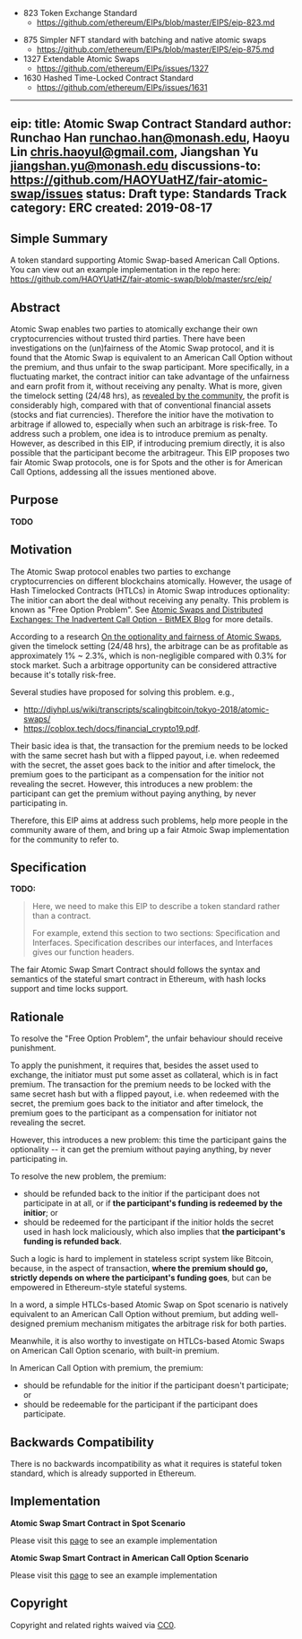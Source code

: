 * 823 Token Exchange Standard
    + https://github.com/ethereum/EIPs/blob/master/EIPS/eip-823.md
+ 875 Simpler NFT standard with batching and native atomic swaps
    + https://github.com/ethereum/EIPs/blob/master/EIPS/eip-875.md
+ 1327 Extendable Atomic Swaps
    + https://github.com/ethereum/EIPs/issues/1327
+ 1630 Hashed Time-Locked Contract Standard
    + https://github.com/ethereum/EIPs/issues/1631


---
eip: <to be assigned>
title: Atomic Swap<!-- -based American Call Option --> Contract Standard
author: Runchao Han <runchao.han@monash.edu>, Haoyu Lin <chris.haoyul@gmail.com>, Jiangshan Yu <jiangshan.yu@monash.edu>
discussions-to: https://github.com/HAOYUatHZ/fair-atomic-swap/issues
status: Draft
type: Standards Track
category: ERC
created: 2019-08-17
---

<!--You can leave these HTML comments in your merged EIP and delete the visible duplicate text guides, they will not appear and may be helpful to refer to if you edit it again. This is the suggested template for new EIPs. Note that an EIP number will be assigned by an editor. When opening a pull request to submit your EIP, please use an abbreviated title in the filename, `eip-draft_title_abbrev.md`. The title should be 44 characters or less.-->

## Simple Summary
<!--"If you can't explain it simply, you don't understand it well enough." Provide a simplified and layman-accessible explanation of the EIP.-->

A token standard supporting Atomic Swap-based American Call Options. You can view out an example implementation in the repo here: https://github.com/HAOYUatHZ/fair-atomic-swap/blob/master/src/eip/


## Abstract
<!--A short (~200 word) description of the technical issue being addressed.-->

Atomic Swap enables two parties to atomically exchange their own cryptocurrencies without trusted third parties. There have been investigations on the (un)fairness of the Atomic Swap protocol, and it is found that the Atomic Swap is equivalent to an American Call Option without the premium, and thus unfair to the swap participant. More specifically, in a fluctuating market, the contract initior can take advantage of the unfairness and earn profit from it, without receiving any penalty. What is more, given the timelock setting (24/48 hrs), as [revealed by the community](https://ethereum-magicians.org/t/eip-xxx-fair-atomic-swap-contract/3549), the profit is considerably high, compared with that of conventional financial assets (stocks and fiat currencies). Therefore the initior have the motivation to arbitrage if allowed to, especially when such an arbitrage is risk-free. To address such a problem, one idea is to introduce premium as penalty. However, as described in this EIP, if introducing premium directly, it is also possible that the participant become the arbitrageur. This EIP proposes two fair Atomic Swap protocols, one is for Spots and the other is for American Call Options, addessing all the issues mentioned above.

## Purpose

__TODO__


## Motivation
<!--The motivation is critical for EIPs that want to change the Ethereum protocol. It should clearly explain why the existing protocol specification is inadequate to address the problem that the EIP solves. EIP submissions without sufficient motivation may be rejected outright.-->

The Atomic Swap protocol enables two parties to exchange cryptocurrencies on different blockchains atomically. However, the usage of Hash Timelocked Contracts (HTLCs) in Atomic Swap introduces optionality: The initior can abort the deal without receiving any penalty. This problem is known as "Free Option Problem". See [Atomic Swaps and Distributed Exchanges: The Inadvertent Call Option - BitMEX Blog](https://blog.bitmex.com/atomic-swaps-and-distributed-exchanges-the-inadvertent-call-option/) for more details.

According to a research [On the optionality and fairness of Atomic Swaps](https://eprint.iacr.org/2019/896), given the timelock setting (24/48 hrs), the arbitrage can be as profitable as approximately 1% ~ 2.3%, which is non-negligible compared with 0.3% for stock market. Such a arbitrage opportunity can be considered attractive because it's totally risk-free.

Several studies have proposed for solving this problem. e.g.,

+ http://diyhpl.us/wiki/transcripts/scalingbitcoin/tokyo-2018/atomic-swaps/
+ https://coblox.tech/docs/financial_crypto19.pdf. 
 
Their basic idea is that, the transaction for the premium needs to be locked with the same secret hash but with a flipped payout, i.e. when redeemed with the secret, the asset goes back to the initior and after timelock, the premium goes to the participant as a compensation for the initior not revealing the secret. However, this introduces a new problem: the participant can get the premium without paying anything, by never participating in.

Therefore, this EIP aims at address such problems, help more people in the community aware of them, and bring up a fair Atmoic Swap implementation for the community to refer to.


## Specification
<!--The technical specification should describe the syntax and semantics of any new feature. The specification should be detailed enough to allow competing, interoperable implementations for any of the current Ethereum platforms (go-ethereum, parity, cpp-ethereum, ethereumj, ethereumjs, and [others](https://github.com/ethereum/wiki/wiki/Clients)).-->

__TODO:__
> Here, we need to make this EIP to describe a token standard rather than a contract.
> 
> For example, extend this section to two sections: Specification and Interfaces.
Specification describes our interfaces, and Interfaces gives our function headers.

The fair Atomic Swap Smart Contract should follows the syntax and semantics of 
the stateful smart contract in Ethereum, with hash locks support and time locks support.

## Rationale
<!--The rationale fleshes out the specification by describing what motivated the design and why particular design decisions were made. It should describe alternate designs that were considered and related work, e.g. how the feature is supported in other languages. The rationale may also provide evidence of consensus within the community, and should discuss important objections or concerns raised during discussion.-->

To resolve the "Free Option Problem", the unfair behaviour should receive punishment.

To apply the punishment, it requires that, besides the asset used to exchange, the initiator must put some asset as collateral, which is in fact premium. The transaction for the premium needs to be locked with the same secret hash but with a flipped payout, i.e. when redeemed with the secret, the premium goes back to the initiator and after timelock, the premium goes to the participant as a compensation for initiator not revealing the secret.

However, this introduces a new problem: this time the participant gains the optionality -- it can get the premium without paying anything, by never participating in.

To resolve the new problem, the premium:

+ should be refunded back to the initior if the participant does not participate in at all, or if **the participant's funding is redeemed by the initior**; or
+ should be redeemed for the participant if the initior holds the secret used in hash lock maliciously, which also implies that **the participant's funding is refunded back**.

Such a logic is hard to implement in stateless script system like Bitcoin, because, in the aspect of transaction, **where the premium should go, strictly depends on where the participant's funding goes**, but can be empowered in Ethereum-style stateful systems.

In a word, a simple HTLCs-based Atomic Swap on Spot scenario is natively equivalent to an American Call Option without premium, but adding well-designed premium mechanism mitigates the arbitrage risk for both parties.

Meanwhile, it is also worthy to investigate on HTLCs-based Atomic Swaps on American Call Option scenario, with built-in premium.

In American Call Option with premium, the premium:

+ should be refundable for the initior if the participant doesn't participate; or
+ should be redeemable for the participant if the participant does participate.

## Backwards Compatibility
<!--All EIPs that introduce backwards incompatibilities must include a section describing these incompatibilities and their severity. The EIP must explain how the author proposes to deal with these incompatibilities. EIP submissions without a sufficient backwards compatibility treatise may be rejected outright.-->

There is no backwards incompatibility as what it requires is stateful token standard, which is already supported in Ethereum.

## Implementation
<!--The implementations must be completed before any EIP is given status "Final", but it need not be completed before the EIP is accepted. While there is merit to the approach of reaching consensus on the specification and rationale before writing code, the principle of "rough consensus and running code" is still useful when it comes to resolving many discussions of API details.-->

**Atomic Swap Smart Contract in Spot Scenario**

Please visit this [page](https://github.com/HAOYUatHZ/fair-atomic-swap/blob/master/src/atomicswap/ethatomicswap/contract/src/contracts/RiskySpeculativeAtomicSwapSpot.sol) to see an example implementation

**Atomic Swap Smart Contract in American Call Option Scenario**

Please visit this [page](https://github.com/HAOYUatHZ/fair-atomic-swap/blob/master/src/atomicswap/ethatomicswap/contract/src/contracts/RiskySpeculativeAtomicSwapOption.sol) to see an example implementation



## Copyright
Copyright and related rights waived via [CC0](https://creativecommons.org/publicdomain/zero/1.0/).
